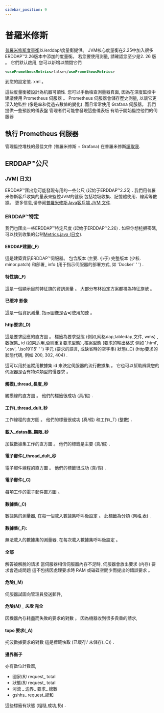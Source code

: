 ```yaml
---
sidebar_position: 9
---
```

# 普羅米修斯

[普羅米修斯度量衡](https://prometheus.io/)以/erddap/度量衡提供。 JVM核心度量衡在2.25中加入很多ERDDAP™2.26版本中添加的度量衡。 若您要使用測量, 請確認您至少是2. 26 版 。 它們默认啟用, 您可以新增以關閉它們
```xml
<usePrometheusMetrics>false</usePrometheusMetrics>
```
到您的設定值. xml 。

這些度量衡被設計為机器可讀性. 您可以手動檢查測量器頁面, 因為在深度監控中建議使用 Prometheus 伺服器 。 Prometheus 伺服器會儲存歷史測量, 以讓它更深入地監控 (像是率和從過去數值的變化) ,而且常常使用 Grafana 伺服器。 我們提供一些預設的儀表盤 管理者們可能會發現這些儀表板 有助于開始監控他們的伺服器

## 執行 Prometheus 伺服器

管理監控堆栈的最佳文件 (普羅米修斯 + Grafana) 在普羅米修斯[讀取我](https://github.com/ERDDAP/erddap/blob/main/docker/prometheus/README.md).

## ERDDAP™公尺

### JVM( 日文)

ERDDAP™匯出您可能發現有用的一些公尺 (起始于ERDDAP™2.25) . 我們用普羅米修斯客戶收集的量表來監控JVM的健康 包括垃圾收集、記憶體使用、線索等數據。 更多信息,请参阅[普羅米修斯Java客戶端 JVM 文件](https://prometheus.github.io/client_java/instrumentation/jvm/).

### ERDDAP™特定

我們也匯出一些ERDDAP™特定尺度 (起始于ERDDAP™2.26) . 如果你想挖掘密碼,可以找到收集的公制[Metrics.java (日文)](https://github.com/ERDDAP/erddap/blob/main/WEB-INF/classes/gov/noaa/pfel/erddap/util/Metrics.java).

#### ERDDAP建置(_F)

這是建築資訊ERDDAP™伺服器。 包含版本 (主要. 小于) 完整版本 (少校. minor.patch) 和部署_ info (用于指示伺服器的部署方式, 如 'Docker' ' ') .

#### 特性旗(_F)

這是一個顯示目前特征旗的資訊測量 。 大部分布林設定方案都視為特征旗號 。

#### 已缓冲 影像

這是一個資訊測量, 指示圖像是否可使用加速 。

#### http要求(_D)

這是要求回應的直方圖 。 標籤為要求型態 (例如,网格dap,tabledap,文件, wms) , 数据集_ id (如果适用,否则重复要求型態) ,檔案型態 (要求的輸出格式 例如 '.html', '.csv', '.iso19115' ' ') 字元 (要求的語言, 或缺省時的空字串) 狀態(_C) (http要求的狀態代碼, 例如 200, 302, 404) .

這可以用於追蹤用數據集 id 來決定伺服器的流行數據集 。 它也可以幫助辨識您的伺服器是否有特殊類型的慢要求 。

#### 觸摸(_thread_長度_秒

觸摸線的直方圖 。 他們的標籤很成功 (真/假) .

#### 工作(_thread_dult_秒

工作線程的直方圖 。 他們的標籤很成功 (真/假) 和工作(_T) (整數) .

#### 載入_datas集_期限_秒

加載數據集工作的直方圖 。 他們的標籤是主要 (真/假) .

#### 電子郵件(_thread_dult_秒

電子郵件線程的直方圖 。 他們的標籤很成功 (真/假) .

#### 電子郵件(_C)

每項工作的電子郵件直方圖 。

#### 數據集(_C)

數據集的測量器, 在每一個載入數據集呼叫後設定 。 此標籤為分類 (网格,表) .

#### 數據集(_F):

無法載入的數據集的測量器, 在每次載入數據集呼叫後設定 。

#### 全部

解答被解脫的请求 當伺服器相信伺服器內存不足時, 伺服器會放出要求 (内存) 要求會造成問題 這不包括因處理要求時 RAM 或磁碟空間少而提出的錯誤要求 。

#### 危險(_M)

伺服器試圖向管理員發送郵件,

#### 危險(_M) _ 失敗_ 完全

因機器內存耗盡而失敗的要求的對數 。 因為機器收到很多貴重的請求,

#### topo 要求(_A)

托波數據要求的對數 這是標籤快取 (已缓存/ 未儲存(_C)) .

#### 邊界衡子

亦有數位計數器,

 - 國家(_B)_ request_ total
 - 狀態(_B)_ request_ total
 - 河流 _ 边界_ 要求_ 總數
 - gshhs_ request_總和

這些標籤有狀態 (粗糙,成功,扔) .
